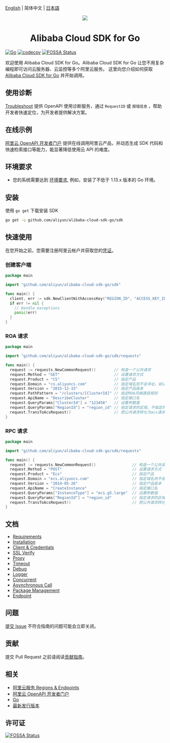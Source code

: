 [English](./README.md) | 简体中文 | [日本語](README-JP.md)

<p align="center">
<a href=" https://www.alibabacloud.com"><img src="https://aliyunsdk-pages.alicdn.com/icons/Aliyun.svg"></a>
</p>

<h1 align="center">Alibaba Cloud SDK for Go</h1>

[![Go](https://github.com/aliyun/alibaba-cloud-sdk-go/actions/workflows/go.yml/badge.svg)](https://github.com/aliyun/alibaba-cloud-sdk-go/actions/workflows/go.yml)
[![codecov](https://codecov.io/gh/aliyun/alibaba-cloud-sdk-go/graph/badge.svg?token=kHbylWc7aV)](https://codecov.io/gh/aliyun/alibaba-cloud-sdk-go)
[![FOSSA Status](https://app.fossa.io/api/projects/git%2Bgithub.com%2Faliyun%2Falibaba-cloud-sdk-go.svg?type=shield&issueType=license)](https://app.fossa.io/projects/git%2Bgithub.com%2Faliyun%2Falibaba-cloud-sdk-go?ref=badge_shield&issueType=license)

欢迎使用 Alibaba Cloud SDK for Go。Alibaba Cloud SDK for Go 让您不用复杂编程即可访问云服务器、云监控等多个阿里云服务。
这里向您介绍如何获取 [Alibaba Cloud SDK for Go][SDK] 并开始调用。

## 使用诊断

[Troubleshoot](https://api.aliyun.com/troubleshoot?source=github_sdk) 提供 OpenAPI 使用诊断服务，通过 `RequestID` 或 `报错信息` ，帮助开发者快速定位，为开发者提供解决方案。

## 在线示例

[阿里云 OpenAPI 开发者门户][open-api-portal] 提供在线调用阿里云产品，并动态生成 SDK 代码和快速检索接口等能力，能显著降低使用云 API 的难度。

## 环境要求

- 您的系统需要达到 [环境要求][Requirements], 例如，安装了不低于 1.13.x 版本的 Go 环境。

## 安装

使用 `go get` 下载安装 SDK

```sh
go get -u github.com/aliyun/alibaba-cloud-sdk-go/sdk
```

## 快速使用

在您开始之前，您需要注册阿里云帐户并获取您的[凭证](https://usercenter.console.aliyun.com/#/manage/ak)。

### 创建客户端

```go
package main

import "github.com/aliyun/alibaba-cloud-sdk-go/sdk"

func main() {
  client, err := sdk.NewClientWithAccessKey("REGION_ID", "ACCESS_KEY_ID", "ACCESS_KEY_SECRET")
  if err != nil {
    // Handle exceptions
    panic(err)
  }
}
```

### ROA 请求

```go
package main

import "github.com/aliyun/alibaba-cloud-sdk-go/sdk/requests"

func main() {
  request := requests.NewCommonRequest()        // 构造一个公共请求
  request.Method = "GET"                        // 设置请求方式
  request.Product = "CS"                        // 指定产品
  request.Domain = "cs.aliyuncs.com"            // 指定域名则不会寻址，如认证方式为 Bearer Token 的服务则需要指定
  request.Version = "2015-12-15"                // 指定产品版本
  request.PathPattern = "/clusters/[ClusterId]" // 指定ROA风格路径规则
  request.ApiName = "DescribeCluster"           // 指定接口名
  request.QueryParams["ClusterId"] = "123456"   // 设置参数值
  request.QueryParams["RegionId"] = "region_id" // 指定请求的区域，不指定则使用客户端区域、默认区域
  request.TransToAcsRequest()                   // 把公共请求转化为acs请求
}
```

### RPC 请求

```go
package main

import "github.com/aliyun/alibaba-cloud-sdk-go/sdk/requests"

func main() {
  request := requests.NewCommonRequest()                // 构造一个公共请求
  request.Method = "POST"                               // 设置请求方式
  request.Product = "Ecs"                               // 指定产品
  request.Domain = "ecs.aliyuncs.com"                   // 指定域名则不会寻址，如认证方式为 Bearer Token 的服务则需要指定
  request.Version = "2014-05-26"                        // 指定产品版本
  request.ApiName = "CreateInstance"                    // 指定接口名
  request.QueryParams["InstanceType"] = "ecs.g5.large"  // 设置参数值
  request.QueryParams["RegionId"] = "region_id"         // 指定请求的区域，不指定则使用客户端区域、默认区域
  request.TransToAcsRequest()                           // 把公共请求转化为acs请求
}
```

## 文档

- [Requirements](docs/0-Requirements-CN.md)
- [Installation](docs/1-Installation-CN.md)
- [Client & Credentials](docs/2-Client-CN.md)
- [SSL Verify](docs/3-Verify-CN.md)
- [Proxy](docs/4-Proxy-CN.md)
- [Timeout](docs/5-Timeout-CN.md)
- [Debug](docs/6-Debug-CN.md)
- [Logger](docs/7-Logger-CN.md)
- [Concurrent](docs/8-Concurrent-CN.md)
- [Asynchronous Call](docs/9-Asynchronous-CN.md)
- [Package Management](docs/10-Package-Management-CN.md)
- [Endpoint](docs/11-Endpoint-CN.md)

## 问题

[提交 Issue][issue] 不符合指南的问题可能会立即关闭。

## 贡献

提交 Pull Request 之前请阅读[贡献指南](CONTRIBUTING.md)。

## 相关

- [阿里云服务 Regions & Endpoints][endpoints]
- [阿里云 OpenAPI 开发者门户][open-api-portal]
- [Go][go]
- [最新发行版本][latest-release]

## 许可证

[![FOSSA Status](https://app.fossa.io/api/projects/git%2Bgithub.com%2Faliyun%2Falibaba-cloud-sdk-go.svg?type=large)](https://app.fossa.io/projects/git%2Bgithub.com%2Faliyun%2Falibaba-cloud-sdk-go?ref=badge_large)

[SDK]: https://github.com/aliyun/alibaba-cloud-sdk-go
[issue]: https://github.com/aliyun/alibaba-cloud-sdk-go/issues/new
[open-api-portal]: https://next.api.aliyun.com/
[latest-release]: https://github.com/aliyun/alibaba-cloud-sdk-go/releases
[go]: https://golang.org/dl/
[endpoints]: https://developer.aliyun.com/endpoints
[Requirements]: docs/0-Requirements-CN.md

